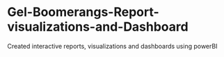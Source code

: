 # Gel-Boomerangs-Report-visualizations-and-Dashboard
Created interactive reports, visualizations and dashboards using powerBI
